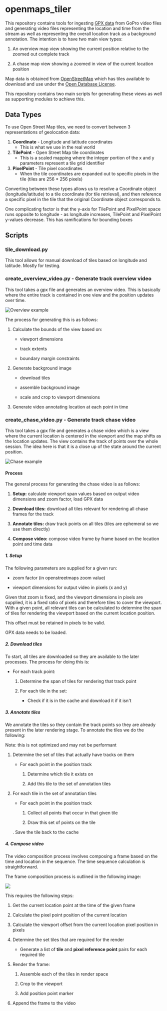 # openmaps_tiler

This repository contains tools for ingesting [GPX data](https://en.wikipedia.org/wiki/GPS_Exchange_Format) from GoPro video files and generating video files representing the location and time from the stream as well as representing the overall location track as a background annotation. The intention is to have two main view types:

1. An overview map view showing the current position relative to the zoomed out complete track

2. A chase map view showing a zoomed in view of the current location position

Map data is obtained from [OpenStreetMap](https://en.wikipedia.org/wiki/OpenStreetMap) which has tiles available to download and use under the [Open Database License](https://en.wikipedia.org/wiki/Open_Database_License).

This repository contains two main scripts for generating these views as well as supporting modules to achieve this.

## Data Types

To use Open Street Map tiles, we need to convert between 3 representations of geolocation data:

1. **Coordinate** - Longitude and latitude coordinates
   * This is what we use in the real world
2. **TilePoint** - Open Street Map tile coordinates
   * This is a scaled mapping where the integer portion of the x and y parameters represent a tile grid identifier
3. **PixelPoint** - Tile pixel coordinates
   * When the tile coordinates are expanded out to specific pixels in the tile (tiles are 256 * 256 pixels)

Converting between these types allows us to resolve a Coordinate object (longitude/latitude) to a tile coordinate (for tile retrieval), and then reference a specific  pixel in the tile that the original Coordinate object corresponds to.

One complicating factor is that the y-axis for TilePoint and PixelPoint space runs opposite to longitude - as longitude increases, TilePoint and PixelPoint y-values decrease. This has ramifications for bounding boxes

## Scripts

### tile_download.py

This tool allows for manual download of tiles based on longitude and latitude. Mostly for testing.

### create_overview_video.py - Generate track overview video

This tool takes a gpx file and generates an overview video. This is basically where the entire track is contained in one view and the position updates over time.

![Overview example](./doc/overview_example.png)

The process for generating this is as follows:

1. Calculate the bounds of the view based on:
   
   * viewport dimensions
   
   * track extents
   
   * boundary margin constraints

2. Generate background image
   
   * download tiles
   
   * assemble background image
   
   * scale and crop to viewport dimensions

3. Generate video annotating location at each point in time

### create_chase_video.py - Generate track chase video

This tool takes a gpx file and generates a chase video which is a view where the current location is centered in the viewport and the map shifts as the location updates. The view contains the track of points over the whole session. The idea here is that it is a close up of the state around the current position.

![Chase example](./doc/chase_example.png)

#### Process

The general process for generating the chase video is as follows:

1. **Setup:** calculate viewport span values based on output video dimensions and zoom factor, load GPX data

2. **Download tiles:** download all tiles relevant for rendering all chase frames for the track

3. **Annotate tiles:** draw track points on all tiles (tiles are ephemeral so we use them directly)

4. **Compose video:** compose video frame by frame based on the location point and time data

##### 1. Setup

The following parameters are supplied for a given run:

* zoom factor (in openstreetmaps zoom value)

* viewport dimensions for output video in pixels (x and y)

Given that zoom is fixed, and the viewport dimensions in pixels are supplied, it is a fixed ratio of pixels and therefore tiles to cover the viewport. With a given point, all relevant tiles can be calculated to determine the span of tiles for rendering the viewport based on the current location position.

This offset must be retained in pixels to be valid.

GPX data needs to be loaded.

##### 2. Download tiles

To start, all tiles are downloaded so they are available to the later processes. The process for doing this is:

* For each track point:
  
  1. Determine the span of tiles for rendering that track point
  
  2. For each tile in the set:
     
     * Check if it is in the cache and download it if it isn't

##### 3. Annotate tiles

We annotate the tiles so they contain the track points so they are already present in the later rendering stage. To annotate the tiles we do the following:

Note: this is not optimized and may not be performant

1. Determine the set of tiles that actually have tracks on them
   
   * For each point in the position track
     
     1. Determine which tile it exists on
     
     2. Add this tile to the set of annotation tiles

2. For each tile in the set of annotation tiles
   
   * For each point in the position track
     
     1. Collect all points that occur in that given tile
     
     2. Draw this set of points on the tile
   
   . Save the tile back to the cache

##### 4. Compose video

The video composition process involves composing a frame based on the time and location in the sequence. The time sequence calculation is straightforward.

The frame composition process is outlined in the following image:

![](./doc/frame_compsition.png)

This requires the following steps:

1. Get the current location point at the time of the given frame

2. Calculate the pixel point position of the current location

3. Calculate the viewport offset from the current location pixel position in pixels

4. Determine the set tiles that are required for the render
   
   * Generate a list of **tile** and **pixel reference point** pairs for each required tile

5. Render the frame:
   
   1. Assemble each of the tiles in render space
   
   2. Crop to the viewport
   
   3. Add position point marker

6. Append the frame to the video